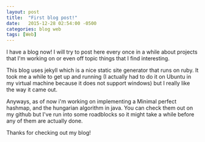 ```yaml
---
layout: post
title:  "First blog post!"
date:   2015-12-28 02:54:00 -0500
categories: blog web
tags: [Web]
---
```


I have a blog now! I will try to post here every once
in a while about projects that I'm working on or even
off topic things that I find interesting. 

This blog uses jekyll which is a nice static site 
generator that runs on ruby. It took me a while to get
up and running (I actually had to do it on Ubuntu in my
virtual machine because it does not support windows)
but I really like the way it came out.

Anyways, as of now i'm working on implementing a Minimal
perfect hashmap, and the hungarian algorithm in java. 
You can check them out on my github but
I've run into some roadblocks so it might take a while
before any of them are actually done.

Thanks for checking out my blog!


